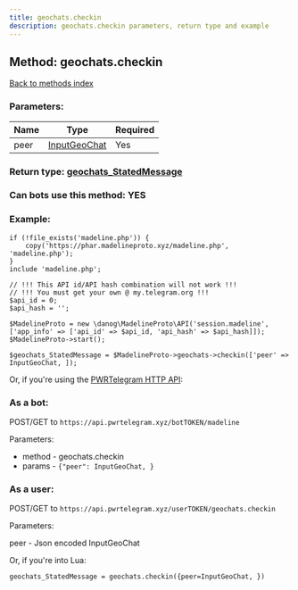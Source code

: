 ```yaml
---
title: geochats.checkin
description: geochats.checkin parameters, return type and example
---
```

## Method: geochats.checkin  
[Back to methods index](index.md)


### Parameters:

| Name     |    Type       | Required |
|----------|---------------|----------|
|peer|[InputGeoChat](../types/InputGeoChat.md) | Yes|


### Return type: [geochats\_StatedMessage](../types/geochats_StatedMessage.md)

### Can bots use this method: **YES**


### Example:


```
if (!file_exists('madeline.php')) {
    copy('https://phar.madelineproto.xyz/madeline.php', 'madeline.php');
}
include 'madeline.php';

// !!! This API id/API hash combination will not work !!!
// !!! You must get your own @ my.telegram.org !!!
$api_id = 0;
$api_hash = '';

$MadelineProto = new \danog\MadelineProto\API('session.madeline', ['app_info' => ['api_id' => $api_id, 'api_hash' => $api_hash]]);
$MadelineProto->start();

$geochats_StatedMessage = $MadelineProto->geochats->checkin(['peer' => InputGeoChat, ]);
```

Or, if you're using the [PWRTelegram HTTP API](https://pwrtelegram.xyz):

### As a bot:

POST/GET to `https://api.pwrtelegram.xyz/botTOKEN/madeline`

Parameters:

* method - geochats.checkin
* params - `{"peer": InputGeoChat, }`



### As a user:

POST/GET to `https://api.pwrtelegram.xyz/userTOKEN/geochats.checkin`

Parameters:

peer - Json encoded InputGeoChat




Or, if you're into Lua:

```
geochats_StatedMessage = geochats.checkin({peer=InputGeoChat, })
```

